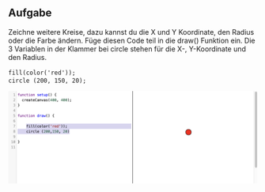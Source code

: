 ## Aufgabe
Zeichne weitere Kreise, dazu kannst du die X und Y Koordinate, den Radius oder die Farbe ändern.
Füge diesen Code teil in die draw() Funktion ein. Die 3 Variablen in der Klammer bei circle stehen für die X-, Y-Koordinate und den Radius.

```
fill(color('red'));
circle (200, 150, 20);
```

![Graphical user interface](./image4.png)